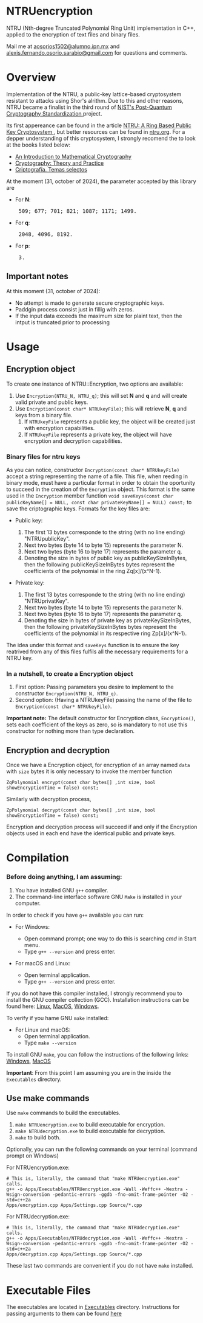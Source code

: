 # NTRUencryption

NTRU (Nth-degree Truncated Polynomial Ring Unit) implementation in C++, applied to the encryption of text files and
binary files.

Mail me at aosorios1502@alumno.ipn.mx and alexis.fernando.osorio.sarabio@gmail.com for questions and comments.

# Overview

Implementation of the NTRU, a public-key lattice-based cryptosystem resistant to attacks using Shor's alrithm. Due to
this and other reasons, NTRU became a finalist in the third round of [NIST's Post-Quantum Cryptography Standardization
](https://csrc.nist.gov/projects/post-quantum-cryptography/post-quantum-cryptography-standardization)
project.

Its first appereance can be found in the article [NTRU: A Ring Based Public Key Cryptosystem
](https://web.archive.org/web/20071021011338/http://www.ntru.com/cryptolab/pdf/ANTS97.pdf), but better resources can
be found in [ntru.org](https://ntru.org/). For a depper understanding of this cryptosystem, I strongly recomend the to
look at the books listed below:

- [An Introduction to Mathematical Cryptography](https://link.springer.com/book/10.1007/978-1-4939-1711-2)
- [Cryptography: Theory and Practice
  ](https://www.google.com.mx/books/edition/Cryptography/cJuDDwAAQBAJ?hl=en&gbpv=1&printsec=frontcover)
- [Criptografía. Temas selectos](https://www.alfaomegaeditor.com.mx/default/criptografia-temas-selectos-10825.html)

At the moment (31, october of 2024), the parameter accepted by this library are

- For **N**: <pre>    509;  677;  701;  821;  1087;  1171;  1499.  </pre>
- For **q**: <pre>    2048,  4096,  8192.  </pre>
- For **p**: <pre>    3.  </pre>

## Important notes

At this moment (31, october of 2024):

- No attempt is made to generate secure cryptographic keys.
- Paddgin process consist just in fillig with zeros.
- If the input data exceeds the maximum size for plaint text, then the intput is truncated prior to processing

# Usage

## Encryption object
To create one instance of NTRU::Encryption, two options are available:

1. Use ``Encryption(NTRU_N, NTRU_q)``; this will set **N** and **q** and will create valid private and public keys.
2. Use ``Encryption(const char* NTRUkeyFile)``; this will retrieve **N**, **q** and keys from a binary file.
   1. If ``NTRUkeyFile`` represents a public key, the object will be created just with encryption capabilities.
   2. If ``NTRUkeyFile`` represents a private key, the object will have encryption and decryption capabilities.

### Binary files for ntru keys

As you can notice, constructor ``Encryption(const char* NTRUkeyFile)`` accept a string representing the name of a file.
This file, when reeding in binary mode, must have a particular format in order to obtain the oportunity to succeed in
the creation of the ``Encryption`` object. This format is the same used in the ``Encryption`` member function
``void saveKeys(const char publicKeyName[] = NULL, const char privateKeyName[] = NULL) const;`` to save the
criptographic keys. Formats for the key files are:

- Public key:
  1. The first 13 bytes corresponde to the string (with no line ending) "NTRUpublicKey".
  2. Next two bytes (byte 14 to byte 15) represents the parameter N.
  3. Next two bytes (byte 16 to byte 17) represents the parameter q.
  4. Denoting the size in bytes of public key as publicKeySizeInBytes, then the following publicKeySizeInBytes bytes
     represent the coefficients of the polynomial in the ring Zq[x]/(x^N-1).

- Private key:
  1. The first 13 bytes corresponde to the string (with no line ending) "NTRUprivatKey".
  2. Next two bytes (byte 14 to byte 15) represents the parameter N.
  3. Next two bytes (byte 16 to byte 17) represents the parameter q.
  4. Denoting the size in bytes of private key as privateKeySizeInBytes, then the following privateKeySizeInBytes bytes
     represent the coefficients of the polynomial in its respective ring Zp[x]/(x^N-1).

The idea under this format and ``saveKeys`` function is to ensure the key reatrived from any of this files fulfils all
the necessary requirements for a NTRU key.

### In a nutshell, to create a Encryption object

1. First option: Passing parameters you desire to implement to the constructor ``Encryption(NTRU_N, NTRU_q)``.
2. Second option: (Having a NTRUkeyFile) passing the name of the file to ``Encryption(const char* NTRUkeyFile)``.

**Important note:** The default constructor for Encryption class, ``Encryption()``, sets each coefficient of the keys
as zero, so is mandatory to not use this constructor for nothing more than type declaration.

## Encryption and decryption

Once we have a Encryption object, for encryption of an array named ``data`` with ``size`` bytes it is only necessary to
invoke the member function 

```
ZqPolynomial encrypt(const char bytes[] ,int size, bool showEncryptionTime = false) const;
```
Similarly with decryption process,

```
ZpPolynomial decrypt(const char bytes[] ,int size, bool showEncryptionTime = false) const;
```

Encryption and decryption process will succeed if and only if the Encryption objects used in each end have the
identical public and private keys.

#  Compilation

### Before doing anything, I am assuming:

1. You have installed GNU ``g++`` compiler.
2. The command-line interface software GNU ``Make`` is installed in your computer.

In order to check if you have ``g++`` available you can run:

- For Windows:
    - Open command prompt; one way to do this is searching *cmd* in Start menu.
    - Type ``g++ --version`` and press enter.

- For macOS and Linux:
    - Open terminal application.
    - Type ``g++ --version`` and press enter.

If you do not have this compiler installed, I strongly recommend you to install the GNU compiler collection (GCC). Installation
instructions can be found here:
[Linux](https://www.geeksforgeeks.org/how-to-install-gcc-compiler-on-linux/), 
[MacOS](https://cs.millersville.edu/~gzoppetti/InstallingGccMac.html),
[Windows](https://www.ibm.com/docs/en/devops-test-embedded/9.0.0?topic=overview-installing-recommended-gnu-compiler-windows).

To verify if you hame GNU ``make`` installed:

- For Linux and macOS:
    - Open terminal application.
    - Type ``make --version``

To install GNU ``make``, you can follow the instructions of the following links:
[Windows](https://stackoverflow.com/a/57042516), 
[MacOS](https://ipv6.rs/tutorial/macOS/GNU_Make/)

**Important**: From this point I am assuming you are in the inside the ``Executables`` directory.

## Use make commands

Use ``make`` commands to build the executables.

1. ``make NTRUencryption.exe`` to build executable for encryption.
2. ``make NTRUdecryption.exe`` to build executable for decryption.
3. ``make`` to build both.

Optionally, you can run the following commands on your terminal (command prompt on Windows)

For NTRUencryption.exe:
```
# This is, literally, the command that "make NTRUencryption.exe" calls.
g++ -o Apps/Executables/NTRUencryption.exe -Wall -Weffc++ -Wextra -Wsign-conversion -pedantic-errors -ggdb -fno-omit-frame-pointer -O2 -std=c++2a
Apps/encryption.cpp Apps/Settings.cpp Source/*.cpp
```

For NTRUdecryption.exe:
```
# This is, literally, the command that "make NTRUdecryption.exe" calls.
g++ -o Apps/Executables/NTRUdecryption.exe -Wall -Weffc++ -Wextra -Wsign-conversion -pedantic-errors -ggdb -fno-omit-frame-pointer -O2 -std=c++2a
Apps/decryption.cpp Apps/Settings.cpp Source/*.cpp
```

These last two commands are convenient if you do not have ``make`` installed.

# Executable Files

The executables are located in [Executables](Apps/Executables) directory. Instructions for passing arguments to them can be found
[here](Apps/Executables/README.md)
